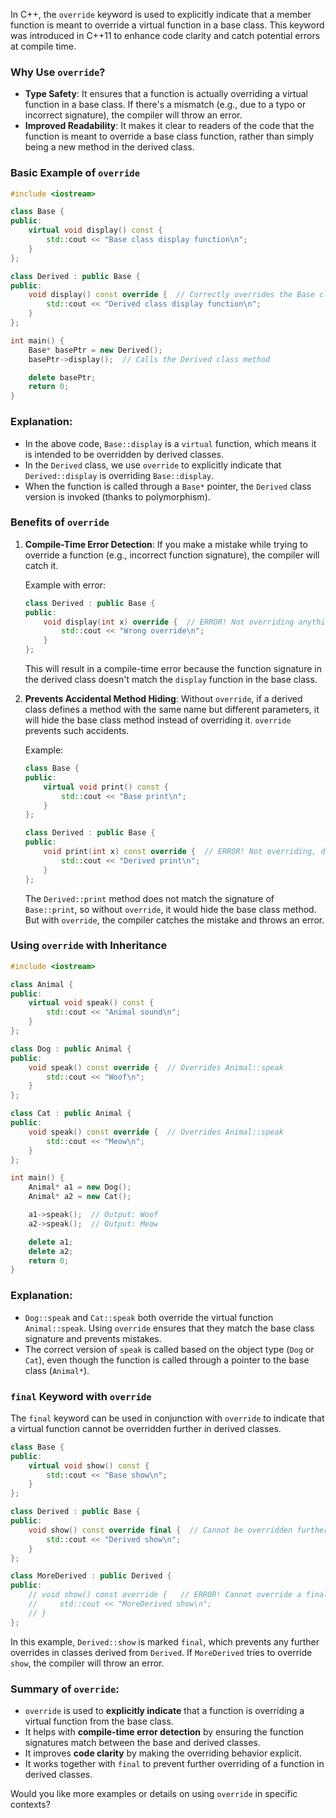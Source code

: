 In C++, the `override` keyword is used to explicitly indicate that a member function is meant to override a virtual function in a base class. This keyword was introduced in C++11 to enhance code clarity and catch potential errors at compile time.

### Why Use `override`?
- **Type Safety**: It ensures that a function is actually overriding a virtual function in a base class. If there's a mismatch (e.g., due to a typo or incorrect signature), the compiler will throw an error.
- **Improved Readability**: It makes it clear to readers of the code that the function is meant to override a base class function, rather than simply being a new method in the derived class.

### Basic Example of `override`

```cpp
#include <iostream>

class Base {
public:
    virtual void display() const {
        std::cout << "Base class display function\n";
    }
};

class Derived : public Base {
public:
    void display() const override {  // Correctly overrides the Base class method
        std::cout << "Derived class display function\n";
    }
};

int main() {
    Base* basePtr = new Derived();
    basePtr->display();  // Calls the Derived class method

    delete basePtr;
    return 0;
}
```

### Explanation:
- In the above code, `Base::display` is a `virtual` function, which means it is intended to be overridden by derived classes.
- In the `Derived` class, we use `override` to explicitly indicate that `Derived::display` is overriding `Base::display`. 
- When the function is called through a `Base*` pointer, the `Derived` class version is invoked (thanks to polymorphism).

### Benefits of `override`

1. **Compile-Time Error Detection**:
   If you make a mistake while trying to override a function (e.g., incorrect function signature), the compiler will catch it.

   Example with error:
   ```cpp
   class Derived : public Base {
   public:
       void display(int x) override {  // ERROR! Not overriding anything
           std::cout << "Wrong override\n";
       }
   };
   ```

   This will result in a compile-time error because the function signature in the derived class doesn't match the `display` function in the base class.

2. **Prevents Accidental Method Hiding**:
   Without `override`, if a derived class defines a method with the same name but different parameters, it will hide the base class method instead of overriding it. `override` prevents such accidents.

   Example:

   ```cpp
   class Base {
   public:
       virtual void print() const {
           std::cout << "Base print\n";
       }
   };

   class Derived : public Base {
   public:
       void print(int x) const override {  // ERROR! Not overriding, different signature
           std::cout << "Derived print\n";
       }
   };
   ```

   The `Derived::print` method does not match the signature of `Base::print`, so without `override`, it would hide the base class method. But with `override`, the compiler catches the mistake and throws an error.

### Using `override` with Inheritance

```cpp
#include <iostream>

class Animal {
public:
    virtual void speak() const {
        std::cout << "Animal sound\n";
    }
};

class Dog : public Animal {
public:
    void speak() const override {  // Overrides Animal::speak
        std::cout << "Woof\n";
    }
};

class Cat : public Animal {
public:
    void speak() const override {  // Overrides Animal::speak
        std::cout << "Meow\n";
    }
};

int main() {
    Animal* a1 = new Dog();
    Animal* a2 = new Cat();

    a1->speak();  // Output: Woof
    a2->speak();  // Output: Meow

    delete a1;
    delete a2;
    return 0;
}
```

### Explanation:
- `Dog::speak` and `Cat::speak` both override the virtual function `Animal::speak`. Using `override` ensures that they match the base class signature and prevents mistakes.
- The correct version of `speak` is called based on the object type (`Dog` or `Cat`), even though the function is called through a pointer to the base class (`Animal*`).

### `final` Keyword with `override`

The `final` keyword can be used in conjunction with `override` to indicate that a virtual function cannot be overridden further in derived classes.

```cpp
class Base {
public:
    virtual void show() const {
        std::cout << "Base show\n";
    }
};

class Derived : public Base {
public:
    void show() const override final {  // Cannot be overridden further
        std::cout << "Derived show\n";
    }
};

class MoreDerived : public Derived {
public:
    // void show() const override {   // ERROR! Cannot override a final method
    //     std::cout << "MoreDerived show\n";
    // }
};
```

In this example, `Derived::show` is marked `final`, which prevents any further overrides in classes derived from `Derived`. If `MoreDerived` tries to override `show`, the compiler will throw an error.

### Summary of `override`:
- `override` is used to **explicitly indicate** that a function is overriding a virtual function from the base class.
- It helps with **compile-time error detection** by ensuring the function signatures match between the base and derived classes.
- It improves **code clarity** by making the overriding behavior explicit.
- It works together with `final` to prevent further overriding of a function in derived classes.

Would you like more examples or details on using `override` in specific contexts?
